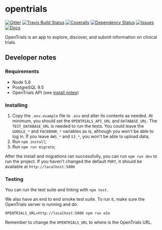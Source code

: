 # opentrials

[![Gitter](https://img.shields.io/gitter/room/opentrials/chat.svg)](https://gitter.im/opentrials/chat)
[![Travis Build Status](https://travis-ci.org/opentrials/opentrials.svg?branch=master)](https://travis-ci.org/opentrials/opentrials)
[![Coveralls](http://img.shields.io/coveralls/opentrials/opentrials.svg?branch=master)](https://coveralls.io/r/opentrials/opentrials?branch=master)
[![Dependency Status](https://david-dm.org/opentrials/opentrials.svg)](https://david-dm.org/opentrials/opentrials)
[![Issues](https://img.shields.io/badge/issue-tracker-orange.svg)](https://github.com/opentrials/opentrials/issues)
[![Docs](https://img.shields.io/badge/docs-latest-blue.svg)](http://docs.opentrials.net/en/latest/developers/)

OpenTrials is an app to explore, discover, and submit information on clinical trials.

## Developer notes

### Requirements

* Node 5.8
* PostgreSQL 9.5
* OpenTrials API (see [install notes](https://github.com/opentrials/api))

### Installing

1. Copy the `.env.example` file to `.env` and alter its contents as needed.
   At minimum, you should set the `OPENTRIALS_API_URL` and `DATABASE_URL`. The
   `TEST_DATABASE_URL` is needed to run the tests. You could leave the
   `GOOGLE_*` and `FACEBOOK_*` variables as is, although you won't be able to log
   in. If you leave `AWS_*` and `S3_*`, you won't be able to upload data;
2. Run `npm install`;
3. Run `npm run migrate`;

After the install and migrations ran successfully, you can run `npm run dev` to
run the project. If you haven't changed the default `PORT`, it should be
available at `http://localhost:5000`

### Testing

You can run the test suite and linting with `npm test`.

We also have an end to end smoke test suite. To run it, make sure the
OpenTrials server is running and do:

```
OPENTRIALS_URL=http://localhost:5000 npm run e2e
```

Remember to change the `OPENTRIALS_URL` to where is the OpenTrials URL.
